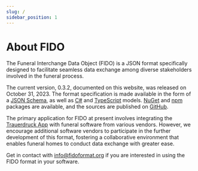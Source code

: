 ```yaml
---
slug: /
sidebar_position: 1
---
```


# About FIDO

The Funeral Interchange Data Object (FIDO) is a JSON format specifically designed to facilitate seamless data exchange among diverse stakeholders involved in the funeral process.

The current version, 0.3.2, documented on this website, was released on October 31, 2023. The format specification is made available in the form of a [JSON Schema](./jsonschema), as well as [C#](./csharp) and [TypeScript](./typescript) models. [NuGet](https://www.nuget.org/packages/Fido/) and [npm](https://www.npmjs.com/package/@xenoage/fido) packages are available, and the sources are published on [GitHub](https://www.github.com/Xenoage/FIDO).

The primary application for FIDO at present involves integrating the [Trauerdruck App](https://www.trauerdruck.app) with funeral software from
various vendors. However, we encourage additional software vendors to participate in the further development of this format, fostering a collaborative environment that enables funeral homes to conduct data exchange with greater ease.

Get in contact with <a href="mailto:info@fidoformat.org">info@fidoformat.org</a> if you are interested in using the FIDO format in your software.